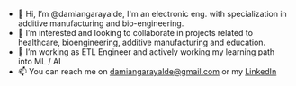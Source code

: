 - 👋 Hi, I’m @damiangarayalde, I'm an electronic eng. with specialization in additive manufacturing and bio-engineering. 
- 👀 I’m interested and looking to collaborate in projects related to healthcare, bioengineering, additive manufacturing and education.
- 🌱 I’m working as ETL Engineer and actively working my learning path into ML / AI
- 📫 You can reach me on damiangarayalde@gmail.com or my [LinkedIn](https://www.linkedin.com/in/damiangarayalde/) 


<!---
damiangarayalde/damiangarayalde is a ✨ special ✨ repository because its `README.md` (this file) appears on your GitHub profile.
You can click the Preview link to take a look at your changes.
--->
